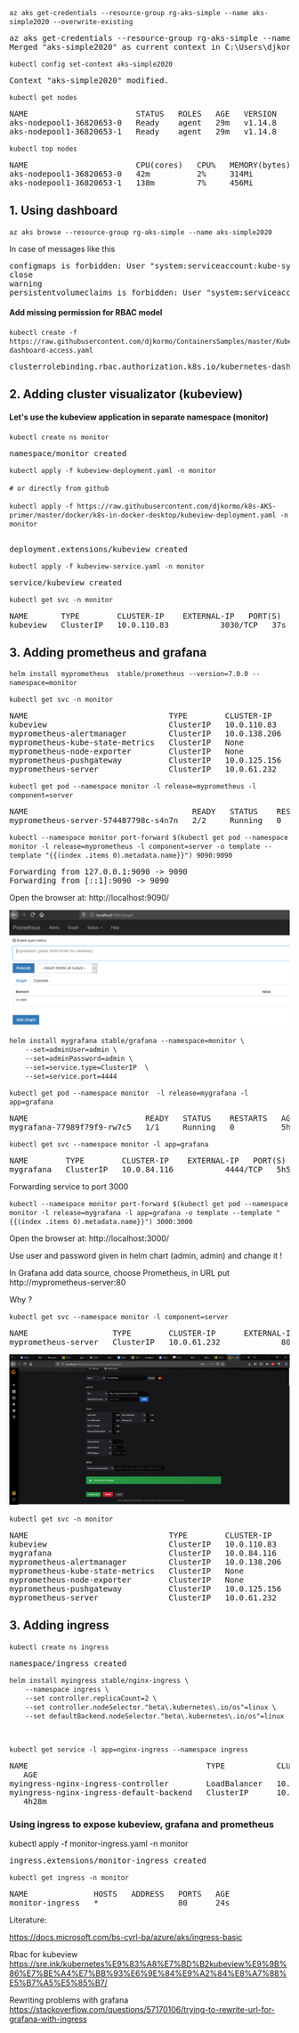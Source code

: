 
```console
az aks get-credentials --resource-group rg-aks-simple --name aks-simple2020 --overwrite-existing
```

<pre>
az aks get-credentials --resource-group rg-aks-simple --name aks-simple2020 --overwrite-existing
Merged "aks-simple2020" as current context in C:\Users\djkor\.kube\config
</pre>

```console
kubectl config set-context aks-simple2020
```
<pre>
Context "aks-simple2020" modified.
</pre>

```console
kubectl get nodes
```
<pre>
NAME                       STATUS   ROLES   AGE   VERSION
aks-nodepool1-36820653-0   Ready    agent   29m   v1.14.8
aks-nodepool1-36820653-1   Ready    agent   29m   v1.14.8
</pre>

```console
kubectl top nodes
```
<pre>
NAME                       CPU(cores)   CPU%   MEMORY(bytes)   MEMORY%   
aks-nodepool1-36820653-0   42m          2%     314Mi           20%
aks-nodepool1-36820653-1   138m         7%     456Mi           29%       
</pre>

## 1. Using dashboard 
```console
az aks browse --resource-group rg-aks-simple --name aks-simple2020
```

In case of messages like this
<pre>
configmaps is forbidden: User "system:serviceaccount:kube-system:kubernetes-dashboard" cannot list resource "configmaps" in API group "" in the namespace "default"
close
warning
persistentvolumeclaims is forbidden: User "system:serviceaccount:kube-system:kubernetes-dashboard" cannot list resource "persistentvolumeclaims" in API group "" in the namespace "default" 
</pre>

#### Add missing permission for RBAC model
```console
kubectl create -f https://raw.githubusercontent.com/djkormo/ContainersSamples/master/Kubernetes/AKS/kube-dashboard-access.yaml
```
<pre>
clusterrolebinding.rbac.authorization.k8s.io/kubernetes-dashboard created
</pre>

##  2. Adding cluster visualizator (kubeview)  

#### Let's use the kubeview application  in separate namespace (monitor)
```console
kubectl create ns monitor
```
<pre>
namespace/monitor created
</pre>


```console
kubectl apply -f kubeview-deployment.yaml -n monitor

# or directly from github 

kubectl apply -f https://raw.githubusercontent.com/djkormo/k8s-AKS-primer/master/docker/k8s-in-docker-desktop/kubeview-deployment.yaml -n monitor


```
 
<pre>
deployment.extensions/kubeview created
</pre>

```console
kubectl apply -f kubeview-service.yaml -n monitor
```
<pre>
service/kubeview created
</pre>

```console
kubectl get svc -n monitor
```
<pre>
NAME       TYPE        CLUSTER-IP    EXTERNAL-IP   PORT(S)    AGE
kubeview   ClusterIP   10.0.110.83   <none>        3030/TCP   37s
</pre>

## 3. Adding prometheus and grafana

```console
helm install myprometheus  stable/prometheus --version=7.0.0 --namespace=monitor
```

```console
kubectl get svc -n monitor
```
<pre>
NAME                              TYPE        CLUSTER-IP     EXTERNAL-IP   PORT(S)    AGE
kubeview                          ClusterIP   10.0.110.83    <none>        3030/TCP   2m35s
myprometheus-alertmanager         ClusterIP   10.0.138.206   <none>        80/TCP     56s
myprometheus-kube-state-metrics   ClusterIP   None           <none>        80/TCP     56s
myprometheus-node-exporter        ClusterIP   None           <none>        9100/TCP   56s
myprometheus-pushgateway          ClusterIP   10.0.125.156   <none>        9091/TCP   56s
myprometheus-server               ClusterIP   10.0.61.232    <none>        80/TCP     56s
</pre>


```console
kubectl get pod --namespace monitor -l release=myprometheus -l component=server  
```
<pre>
NAME                                   READY   STATUS    RESTARTS   AGE
myprometheus-server-574487798c-s4n7n   2/2     Running   0          5h54m
</pre>


```console
kubectl --namespace monitor port-forward $(kubectl get pod --namespace monitor -l release=myprometheus -l component=server -o template --template "{{(index .items 0).metadata.name}}") 9090:9090
```
<pre>
Forwarding from 127.0.0.1:9090 -> 9090
Forwarding from [::1]:9090 -> 9090
</pre>

Open the browser at:
http://localhost:9090/


![Prometheus dashboard](prometheus_at_9090.png)




```console
helm install mygrafana stable/grafana --namespace=monitor \
    --set=adminUser=admin \
    --set=adminPassword=admin \
    --set=service.type=ClusterIP  \
    --set=service.port=4444
```

```console
kubectl get pod --namespace monitor  -l release=mygrafana -l app=grafana
```
<pre>
NAME                         READY   STATUS    RESTARTS   AGE
mygrafana-77989f79f9-rw7c5   1/1     Running   0          5h54m
</pre>

```console
kubectl get svc --namespace monitor -l app=grafana
```
<pre>
NAME        TYPE        CLUSTER-IP    EXTERNAL-IP   PORT(S)    AGE
mygrafana   ClusterIP   10.0.84.116   <none>        4444/TCP   5h54m
</pre>

Forwarding service to port 3000

```console
kubectl --namespace monitor port-forward $(kubectl get pod --namespace monitor -l release=mygrafana -l app=grafana -o template --template "{{(index .items 0).metadata.name}}") 3000:3000
```

Open the browser at:
http://localhost:3000/

Use user and password given in  helm chart (admin, admin) and change it ! 

In Grafana add data source, choose Prometheus, in URL put
http://myprometheus-server:80

Why ?

```console
kubectl get svc --namespace monitor -l component=server
```

<pre>
NAME                  TYPE        CLUSTER-IP      EXTERNAL-IP   PORT(S)   AGE
myprometheus-server   ClusterIP   10.0.61.232     <none>        80/TCP     6m34s
</pre>

![Grafana datasource](grafana-datasource.png)


```console
kubectl get svc -n monitor
```
<pre>
NAME                              TYPE        CLUSTER-IP     EXTERNAL-IP   PORT(S)    AGE
kubeview                          ClusterIP   10.0.110.83    <none>        3030/TCP   8m13s
mygrafana                         ClusterIP   10.0.84.116    <none>        4444/TCP   98s
myprometheus-alertmanager         ClusterIP   10.0.138.206   <none>        80/TCP     6m34s
myprometheus-kube-state-metrics   ClusterIP   None           <none>        80/TCP     6m34s
myprometheus-node-exporter        ClusterIP   None           <none>        9100/TCP   6m34s
myprometheus-pushgateway          ClusterIP   10.0.125.156   <none>        9091/TCP   6m34s
myprometheus-server               ClusterIP   10.0.61.232    <none>        80/TCP     6m34s
</pre>





## 3. Adding ingress

```console 
kubectl create ns ingress
```
<pre>
namespace/ingress created
</pre>

```console
helm install myingress stable/nginx-ingress \
    --namespace ingress \
    --set controller.replicaCount=2 \
    --set controller.nodeSelector."beta\.kubernetes\.io/os"=linux \
    --set defaultBackend.nodeSelector."beta\.kubernetes\.io/os"=linux
```    
<pre>

</pre>

```console
kubectl get service -l app=nginx-ingress --namespace ingress
```
<pre>
NAME                                      TYPE           CLUSTER-IP    EXTERNAL-IP     PORT(S)
   AGE
myingress-nginx-ingress-controller        LoadBalancer   10.0.147.79   40.127.233.36   80:31253/TCP,443:30893/TCP   4h28m
myingress-nginx-ingress-default-backend   ClusterIP      10.0.232.54   <none>          80/TCP
   4h28m
</pre>


### Using ingress to expose kubeview, grafana and prometheus

kubectl apply -f monitor-ingress.yaml -n monitor

<pre>
ingress.extensions/monitor-ingress created
</pre>

```console
kubectl get ingress -n monitor
```
<pre>
NAME              HOSTS   ADDRESS   PORTS   AGE
monitor-ingress   *                 80      24s
</pre>






Literature:

https://docs.microsoft.com/bs-cyrl-ba/azure/aks/ingress-basic

Rbac for kubeview
https://sre.ink/kubernetes%E9%83%A8%E7%BD%B2kubeview%E9%9B%86%E7%BE%A4%E7%BB%93%E6%9E%84%E9%A2%84%E8%A7%88%E5%B7%A5%E5%85%B7/

Rewriting problems with grafana
https://stackoverflow.com/questions/57170106/trying-to-rewrite-url-for-grafana-with-ingress
